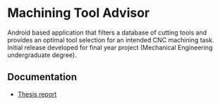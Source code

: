 # Machining Tool Advisor
Android based application that filters a database of cutting tools and provides an optimal tool selection for an intended CNC machining task. Initial release developed for final year project (Mechanical Engineering undergraduate degree).

## Documentation
* [Thesis report](Thesis.pdf)
